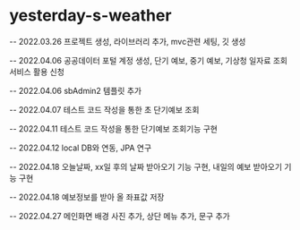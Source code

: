 # yesterday-s-weather



-- 2022.03.26 프로젝트 생성, 라이브러리 추가, mvc관련 세팅, 깃 생성

-- 2022.04.06 공공데이터 포털 계정 생성, 단기 예보, 중기 예보, 기상청 일자료 조회 서비스 활용 신청

-- 2022.04.06 sbAdmin2 템플릿 추가

-- 2022.04.07 테스트 코드 작성을 통한 초 단기예보 조회

-- 2022.04.11 테스트 코드 작성을 통한 단기예보 조회기능 구현

-- 2022.04.12 local DB와 연동, JPA 연구  

-- 2022.04.18 오늘날짜, xx일 후의 날짜 받아오기 기능 구현,  내일의 예보 받아오기 기능 구현  

-- 2022.04.18 예보정보를 받아 올 좌표값 저장 

-- 2022.04.27 메인화면 배경 사진 추가, 상단 메뉴 추가, 문구 추가 
